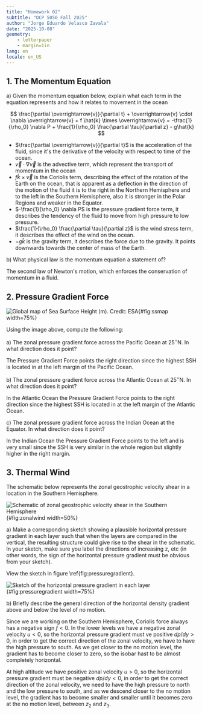 ```yaml
---
title: "Homework 02"
subtitle: "OCP 5050 Fall 2025"
author: "Jorge Eduardo Velasco Zavala"
date: "2025-10-08"
geometry:
    - letterpaper
    - margin=1in
lang: en
locale: en_US
---
```


## 1. The Momentum Equation

a) Given the momentum equation below, explain what each term in the equation represents and how it relates to movement in the ocean

$$
\frac{\partial \overrightarrow{v}}{\partial t} + \overrightarrow{v} \cdot \nabla \overrightarrow{v} + f \hat{k} \times \overrightarrow{v} = -\frac{1}{\rho_0} \nabla P + \frac{1}{\rho_0} \frac{\partial \tau}{\partial z} - g\hat{k}
$$

- $\frac{\partial \overrightarrow{v}}{\partial t}$ is the acceleration of the fluid, since it's the derivative of the velocity with respect to time of the ocean.
- $\overrightarrow{v} \cdot \nabla \overrightarrow{v}$ is the advective term, which represent the transport of momentum in the ocean
- $f \hat{k} \times \overrightarrow{v}$ is the Coriolis term, describing the effect of the rotation of the Earth on the ocean, that is apparent as a deflection in the direction of the motion of the fluid it is to the right in the Northern Hemisphere and to the left in the Southern Hemisphere, also it is stronger in the Polar Regions and weaker in the Equator.
- $-\frac{1}{\rho_0} \nabla P$ is the pressure gradient force term, it describes the tendency of the fluid to move from high pressure to low pressure.
- $\frac{1}{\rho_0} \frac{\partial \tau}{\partial z}$ is the wind stress term, it describes the effect of the wind on the ocean.
- $-g\hat{k}$ is the gravity term, it describes the force due to the gravity. It points downwards towards the center of mass of the Earth.

b) What physical law is the momentum equation a statement of?

The second law of Newton's motion, which enforces the conservation of momentum in a fluid.

## 2. Pressure Gradient Force

![Global map of Sea Surface Height (m). Credit: ESA](images/sshmap.png){#fig:ssmap width=75%}

Using the image above, compute the following:

a) The zonal pressure gradient force across the Pacific Ocean at 25$^\circ$N. In what direction does it point?

The Pressure Gradient Force points the right direction since the highest SSH is located in at the left margin of the Pacific Ocean.

b) The zonal pressure gradient force across the Atlantic Ocean at 25$^\circ$N. In what direction does it point?

In the Atlantic Ocean the Pressure Gradient Force points to the right direction since the highest SSH is located in at the left margin of the Atlantic Ocean.

c) The zonal pressure gradient force across the Indian Ocean at the Equator. In what direction does it point?

In the Indian Ocean the Pressure Gradient Force points to the left and is very small since the SSH is very similar in the whole region but slightly higher in the right margin.

## 3. Thermal Wind

The schematic below represents the zonal geostrophic velocity shear in a location in the Southern Hemisphere.

![Schematic of zonal geostrophic velocity shear in the Southern Hemisphere](images/zonalwind.png){#fig:zonalwind width=50%}

a) Make a corresponding sketch showing a plausible horizontal pressure gradient in each layer such that when the layers are compared in the vertical, the resulting structure could give rise to the shear in the schematic. In your sketch, make sure you label the directions of increasing z, etc (in other words, the sign of the horizontal pressure gradient must be obvious from your sketch).

View the sketch in figure \ref{fig:pressuregradient}.

![Sketch of the horizontal pressure gradient in each layer](images/termal.jpg){#fig:pressuregradient width=75%}

b) Briefly describe the general direction of the horizontal density gradient above and below the level of no motion.

Since we are working on the Southern Hemisphere, Coriolis force always has a negative sign $f < 0$. In the lower levels we have a negative zonal velocity $u < 0$, so the horizontal pressure gradient must ve positive $dp/dy > 0$, in order to get the correct direction of the zonal velocity, we have to have the high pressure to south. As we get closer to the no motion level, the gradient has to become closer to zero, so the isobar hast to be almost completely horizontal.

At high altitude we have positive zonal velocity $u > 0$, so the horizontal pressure gradient must be negative $dp/dy < 0$, in order to get the correct direction of the zonal velocity, we need to have the high pressure to north and the low pressure to south, and as we descend closer to the no motion level, the gradient has to become smaller and smaller until it becomes zero at the no motion level, between $z_2$ and $z_3$.
